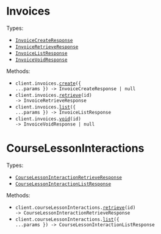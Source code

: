 # Invoices

Types:

- <code><a href="./src/resources/invoices.ts">InvoiceCreateResponse</a></code>
- <code><a href="./src/resources/invoices.ts">InvoiceRetrieveResponse</a></code>
- <code><a href="./src/resources/invoices.ts">InvoiceListResponse</a></code>
- <code><a href="./src/resources/invoices.ts">InvoiceVoidResponse</a></code>

Methods:

- <code title="post /invoices">client.invoices.<a href="./src/resources/invoices.ts">create</a>({ ...params }) -> InvoiceCreateResponse | null</code>
- <code title="get /invoices/{id}">client.invoices.<a href="./src/resources/invoices.ts">retrieve</a>(id) -> InvoiceRetrieveResponse</code>
- <code title="get /invoices">client.invoices.<a href="./src/resources/invoices.ts">list</a>({ ...params }) -> InvoiceListResponse</code>
- <code title="post /invoices/{id}/void">client.invoices.<a href="./src/resources/invoices.ts">void</a>(id) -> InvoiceVoidResponse | null</code>

# CourseLessonInteractions

Types:

- <code><a href="./src/resources/course-lesson-interactions.ts">CourseLessonInteractionRetrieveResponse</a></code>
- <code><a href="./src/resources/course-lesson-interactions.ts">CourseLessonInteractionListResponse</a></code>

Methods:

- <code title="get /course_lesson_interactions/{id}">client.courseLessonInteractions.<a href="./src/resources/course-lesson-interactions.ts">retrieve</a>(id) -> CourseLessonInteractionRetrieveResponse</code>
- <code title="get /course_lesson_interactions">client.courseLessonInteractions.<a href="./src/resources/course-lesson-interactions.ts">list</a>({ ...params }) -> CourseLessonInteractionListResponse</code>
